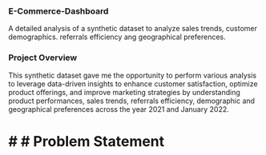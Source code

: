 ### E-Commerce-Dashboard
A detailed analysis of a synthetic dataset to analyze sales trends, customer demographics. referrals efficiency ang geographical preferences.
### Project Overview
This synthetic dataset gave me the opportunity to perform various analysis to leverage data-driven insights to enhance customer satisfaction, optimize product offerings, and improve marketing strategies by understanding product performances, sales trends, referrals efficiency, demographic and geographical preferences across the year 2021 and January 2022.
# # # Problem Statement
